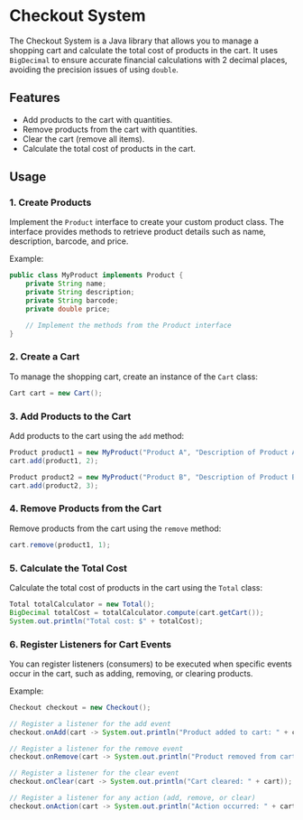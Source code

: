 # Checkout System

The Checkout System is a Java library that allows you to manage a shopping cart and calculate the total cost of products in the cart. It uses `BigDecimal` to ensure accurate financial calculations with 2 decimal places, avoiding the precision issues of using `double`.

## Features

- Add products to the cart with quantities.
- Remove products from the cart with quantities.
- Clear the cart (remove all items).
- Calculate the total cost of products in the cart.

## Usage

### 1. Create Products

Implement the `Product` interface to create your custom product class. The interface provides methods to retrieve product details such as name, description, barcode, and price.

Example:

```java
public class MyProduct implements Product {
    private String name;
    private String description;
    private String barcode;
    private double price;

    // Implement the methods from the Product interface
}
```

### 2. Create a Cart

To manage the shopping cart, create an instance of the `Cart` class:

```java
Cart cart = new Cart();
```

### 3. Add Products to the Cart

Add products to the cart using the `add` method:

```java
Product product1 = new MyProduct("Product A", "Description of Product A", "1234567890", 10.99);
cart.add(product1, 2);

Product product2 = new MyProduct("Product B", "Description of Product B", "0987654321", 5.49);
cart.add(product2, 3);
```

### 4. Remove Products from the Cart

Remove products from the cart using the `remove` method:

```java
cart.remove(product1, 1);
```

### 5. Calculate the Total Cost

Calculate the total cost of products in the cart using the `Total` class:

```java
Total totalCalculator = new Total();
BigDecimal totalCost = totalCalculator.compute(cart.getCart());
System.out.println("Total cost: $" + totalCost);
```

### 6. Register Listeners for Cart Events

You can register listeners (consumers) to be executed when specific events occur in the cart, such as adding, removing, or clearing products.

Example:

```java
Checkout checkout = new Checkout();

// Register a listener for the add event
checkout.onAdd(cart -> System.out.println("Product added to cart: " + cart));

// Register a listener for the remove event
checkout.onRemove(cart -> System.out.println("Product removed from cart: " + cart));

// Register a listener for the clear event
checkout.onClear(cart -> System.out.println("Cart cleared: " + cart));

// Register a listener for any action (add, remove, or clear)
checkout.onAction(cart -> System.out.println("Action occurred: " + cart));
```